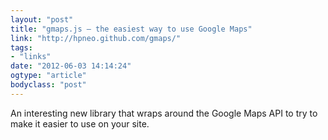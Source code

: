 ```yaml
---
layout: "post"
title: "gmaps.js — the easiest way to use Google Maps"
link: "http://hpneo.github.com/gmaps/"
tags: 
- "links"
date: "2012-06-03 14:14:24"
ogtype: "article"
bodyclass: "post"
---
```


An interesting new library that wraps around the Google Maps API to try to make it easier to use on your site.